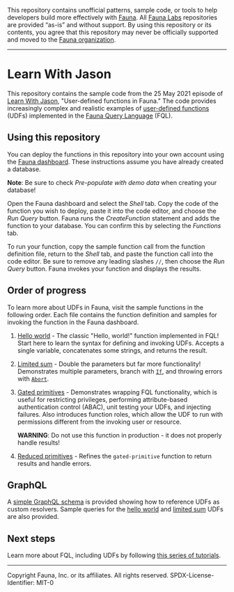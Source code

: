 This repository contains unofficial patterns, sample code, or tools to help developers build more effectively with [Fauna][fauna]. All [Fauna Labs][fauna-labs] repositories are provided “as-is” and without support. By using this repository or its contents, you agree that this repository may never be officially supported and moved to the [Fauna organization][fauna-organization].

---
# Learn With Jason

This repository contains the sample code from the 25 May 2021 episode of [Learn With Jason][episode], "User-defined functions in Fauna." The code provides increasingly complex and realistic examples of [user-defined functions][udfs] (UDFs) implemented in the [Fauna Query Language][fql] (FQL).

## Using this repository

You can deploy the functions in this repository into your own account using the [Fauna dashboard][fauna-dashboard]. These instructions assume you have already created a database.

**Note**: Be sure to check *Pre-populate with demo data* when creating your database!

Open the Fauna dashboard and select the *Shell* tab. Copy the code of the function you wish to deploy, paste it into the code editor, and choose the *Run Query* button. Fauna runs the *CreateFunction* statement and adds the function to your database. You can confirm this by selecting the *Functions* tab.

To run your function, copy the sample function call from the function definition file, return to the *Shell* tab, and paste the function call into the code editor. Be sure to remove any leading slashes `//`, then choose the *Run Query* button. Fauna invokes your function and displays the results.

## Order of progress

To learn more about UDFs in Fauna, visit the sample functions in the following order. Each file contains the function definition and samples for invoking the function in the Fauna dashboard.

1. [Hello world](fauna/resources/functions/hello-world.fql) - The classic "Hello, world!" function implemented in FQL! Start here to learn the syntax for defining and invoking UDFs. Accepts a single variable, concatenates some strings, and returns the result.
1. [Limited sum](fauna/resources/functions/limit-adder.fql) - Double the parameters but far more functionality! Demonstrates multiple parameters, branch with [`If`][fql-if], and throwing errors with [`Abort`][fql-abort].
1. [Gated primitives](fauna/resources/functions/gated-primitive.fql) - Demonstrates wrapping FQL functionality, which is useful for restricting privileges, performing attribute-based authentication control (ABAC), unit testing your UDFs, and injecting failures. Also introduces function roles, which allow the UDF to run with permissions different from the invoking user or resource.

    **WARNING**: Do not use this function in production - it does not properly handle results!

1. [Reduced primitives](fauna/resources/functions/reduced-primitive.fql) - Refines the `gated-primitive` function to return results and handle errors.

## GraphQL

A [simple GraphQL schema](fauna/graphql/schema.graphql) is provided showing how to reference UDFs as custom resolvers. Sample queries for the [hello world](fauna/graphql/queries/hello-world.graphql) and [limited sum](fauna/graphql/queries/limited-sum.graphql) UDFs are also provided.

## Next steps

Learn more about FQL, including UDFs by following [this series of tutorials][fql-tutorials].

---

Copyright Fauna, Inc. or its affiliates. All rights reserved. SPDX-License-Identifier: MIT-0

[episode]: https://www.learnwithjason.dev/user-defined-functions-in-fauna
[fauna]: https://www.fauna.com/
[fauna-dashboard]: https://dashboard.fauna.com/
[fauna-labs]: https://github.com/fauna-labs
[fauna-organization]: https://github.com/fauna
[fql]: https://docs.fauna.com/fauna/current/api/fql/
[fql-abort]: https://docs.fauna.com/fauna/current/api/fql/functions/abort
[fql-if]: https://docs.fauna.com/fauna/current/api/fql/functions/if
[fql-tutorials]: https://fauna.com/blog/getting-started-with-fql-faunadbs-native-query-language-part-1
[udfs]: https://docs.fauna.com/fauna/current/api/fql/user_defined_functions

